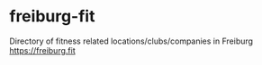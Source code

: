 # freiburg-fit
Directory of fitness related locations/clubs/companies in Freiburg
https://freiburg.fit
